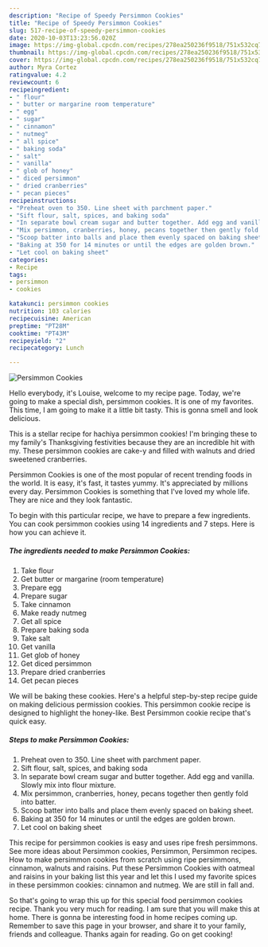 ```yaml
---
description: "Recipe of Speedy Persimmon Cookies"
title: "Recipe of Speedy Persimmon Cookies"
slug: 517-recipe-of-speedy-persimmon-cookies
date: 2020-10-03T13:23:56.020Z
image: https://img-global.cpcdn.com/recipes/278ea250236f9518/751x532cq70/persimmon-cookies-recipe-main-photo.jpg
thumbnail: https://img-global.cpcdn.com/recipes/278ea250236f9518/751x532cq70/persimmon-cookies-recipe-main-photo.jpg
cover: https://img-global.cpcdn.com/recipes/278ea250236f9518/751x532cq70/persimmon-cookies-recipe-main-photo.jpg
author: Myra Cortez
ratingvalue: 4.2
reviewcount: 6
recipeingredient:
- " flour"
- " butter or margarine room temperature"
- " egg"
- " sugar"
- " cinnamon"
- " nutmeg"
- " all spice"
- " baking soda"
- " salt"
- " vanilla"
- " glob of honey"
- " diced persimmon"
- " dried cranberries"
- " pecan pieces"
recipeinstructions:
- "Preheat oven to 350. Line sheet with parchment paper."
- "Sift flour, salt, spices, and baking soda"
- "In separate bowl cream sugar and butter together. Add egg and vanilla. Slowly mix into flour mixture."
- "Mix persimmon, cranberries, honey, pecans together then gently fold into batter."
- "Scoop batter into balls and place them evenly spaced on baking sheet."
- "Baking at 350 for 14 minutes or until the edges are golden brown."
- "Let cool on baking sheet"
categories:
- Recipe
tags:
- persimmon
- cookies

katakunci: persimmon cookies 
nutrition: 103 calories
recipecuisine: American
preptime: "PT28M"
cooktime: "PT43M"
recipeyield: "2"
recipecategory: Lunch

---
```



![Persimmon Cookies](https://img-global.cpcdn.com/recipes/278ea250236f9518/751x532cq70/persimmon-cookies-recipe-main-photo.jpg)

Hello everybody, it's Louise, welcome to my recipe page. Today, we're going to make a special dish, persimmon cookies. It is one of my favorites. This time, I am going to make it a little bit tasty. This is gonna smell and look delicious.

This is a stellar recipe for hachiya persimmon cookies! I&#39;m bringing these to my family&#39;s Thanksgiving festivities because they are an incredible hit with my. These persimmon cookies are cake-y and filled with walnuts and dried sweetened cranberries.

Persimmon Cookies is one of the most popular of recent trending foods in the world. It is easy, it's fast, it tastes yummy. It's appreciated by millions every day. Persimmon Cookies is something that I've loved my whole life. They are nice and they look fantastic.


To begin with this particular recipe, we have to prepare a few ingredients. You can cook persimmon cookies using 14 ingredients and 7 steps. Here is how you can achieve it.

<!--inarticleads1-->

##### The ingredients needed to make Persimmon Cookies:

1. Take  flour
1. Get  butter or margarine (room temperature)
1. Prepare  egg
1. Prepare  sugar
1. Take  cinnamon
1. Make ready  nutmeg
1. Get  all spice
1. Prepare  baking soda
1. Take  salt
1. Get  vanilla
1. Get  glob of honey
1. Get  diced persimmon
1. Prepare  dried cranberries
1. Get  pecan pieces


We will be baking these cookies. Here&#39;s a helpful step-by-step recipe guide on making delicious permission cookies. This persimmon cookie recipe is designed to highlight the honey-like. Best Persimmon cookie recipe that&#39;s quick easy. 

<!--inarticleads2-->

##### Steps to make Persimmon Cookies:

1. Preheat oven to 350. Line sheet with parchment paper.
1. Sift flour, salt, spices, and baking soda
1. In separate bowl cream sugar and butter together. Add egg and vanilla. Slowly mix into flour mixture.
1. Mix persimmon, cranberries, honey, pecans together then gently fold into batter.
1. Scoop batter into balls and place them evenly spaced on baking sheet.
1. Baking at 350 for 14 minutes or until the edges are golden brown.
1. Let cool on baking sheet


This recipe for persimmon cookies is easy and uses ripe fresh persimmons. See more ideas about Persimmon cookies, Persimmon, Persimmon recipes. How to make persimmon cookies from scratch using ripe persimmons, cinnamon, walnuts and raisins. Put these Persimmon Cookies with oatmeal and raisins in your baking list this year and let this I used my favorite spices in these persimmon cookies: cinnamon and nutmeg. We are still in fall and. 

So that's going to wrap this up for this special food persimmon cookies recipe. Thank you very much for reading. I am sure that you will make this at home. There is gonna be interesting food in home recipes coming up. Remember to save this page in your browser, and share it to your family, friends and colleague. Thanks again for reading. Go on get cooking!
